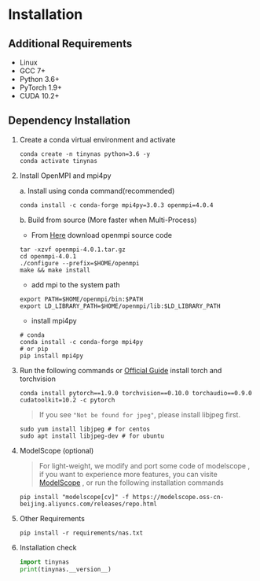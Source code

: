 # Installation

## Additional Requirements 
- Linux
- GCC 7+
- Python 3.6+
- PyTorch 1.9+
- CUDA 10.2+

## Dependency Installation

1. Create a conda virtual environment and activate

    ```shell
    conda create -n tinynas python=3.6 -y
    conda activate tinynas
    ```

2. Install OpenMPI and mpi4py

    a. Install using conda command(recommended)

    ```shell
    conda install -c conda-forge mpi4py=3.0.3 openmpi=4.0.4
    ```

    b. Build from source (More faster when Multi-Process)
    - From [Here](https://www.open-mpi.org/software/ompi/v4.0/) download openmpi source code

    ```shell
    tar -xzvf openmpi-4.0.1.tar.gz
    cd openmpi-4.0.1
    ./configure --prefix=$HOME/openmpi
    make && make install
    ```
    - add mpi to the system path

    ```shell
    export PATH=$HOME/openmpi/bin:$PATH
    export LD_LIBRARY_PATH=$HOME/openmpi/lib:$LD_LIBRARY_PATH
    ```
    - install mpi4py

    ```shell
    # conda
    conda install -c conda-forge mpi4py
    # or pip
    pip install mpi4py
    ```

3. Run the following commands or  [Official Guide](https://pytorch.org/get-started/locally/) install torch and torchvision

    ```shell
    conda install pytorch==1.9.0 torchvision==0.10.0 torchaudio==0.9.0 cudatoolkit=10.2 -c pytorch
    ```
    > If you see `"Not be found for jpeg"`, please install libjpeg first.
    ```shell
    sudo yum install libjpeg # for centos
    sudo apt install libjpeg-dev # for ubuntu
    ```

4. ModelScope (optional)

    > For light-weight, we modify and port some code of modelscope , if you want to experience more features, you can visite [ModelScope](https://modelscope.cn/home)
    , or run the following installation commands
    ```shell
    pip install "modelscope[cv]" -f https://modelscope.oss-cn-beijing.aliyuncs.com/releases/repo.html
    ```
   
5. Other Requirements

    ```shell
    pip install -r requirements/nas.txt
    ```

6. Installation check
    ```python
    import tinynas 
    print(tinynas.__version__)
    ```
